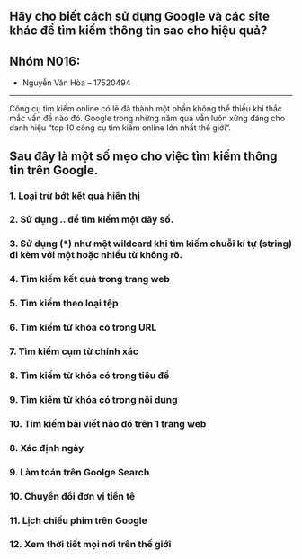 ## Hãy cho biết cách sử dụng Google và các site khác để tìm kiếm thông tin sao cho hiệu quả?

## Nhóm N016:
- Nguyễn Văn Hòa – 17520494

---

Công cụ tìm kiếm online có lẽ đã thành một phần không thể thiếu khi thắc mắc vấn đề nào đó. Google trong những năm qua vẫn luôn xứng đáng cho danh hiệu “top 10 công cụ tìm kiếm online lớn nhất thế giới”.
## Sau đây là một số mẹo cho việc tìm kiếm thông tin trên Google.

### 1. Loại trừ bớt kết quả hiển thị
### 2. Sử dụng <Number> .. <number> để tìm kiếm một dãy số.
### 3. Sử dụng (*) như một wildcard khi tìm kiếm chuỗi kí tự (string) đi kèm với một hoặc nhiều từ không rõ. 
### 4. Tìm kiếm kết quả trong trang web
### 5. Tìm kiếm theo loại tệp
### 6. Tìm kiếm từ khóa có trong URL
### 7. Tìm kiếm cụm từ chính xác
### 8. Tìm kiếm từ khóa có trong tiêu đề
### 9. Tìm kiếm từ khóa có trong nội dung
### 10. Tìm kiếm bài viết nào đó trên 1 trang web
  
  
  
### 8. Xác định ngày
### 9. Làm toán trên Goolge Search
### 10. Chuyển đổi đơn vị tiền tệ
### 11. Lịch chiếu phim trên Google
### 12. Xem thời tiết mọi nơi trên thế giới
